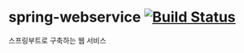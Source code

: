 # spring-webservice [![Build Status](https://travis-ci.org/Lionhead93/spring-webservice.svg?branch=master)](https://travis-ci.org/Lionhead93/spring-webservice)

스프링부트로 구축하는 웹 서비스

